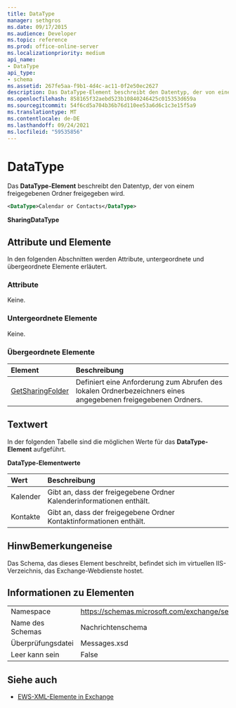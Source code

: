 ```yaml
---
title: DataType
manager: sethgros
ms.date: 09/17/2015
ms.audience: Developer
ms.topic: reference
ms.prod: office-online-server
ms.localizationpriority: medium
api_name:
- DataType
api_type:
- schema
ms.assetid: 267fe5aa-f9b1-4d4c-ac11-0f2e50ec2627
description: Das DataType-Element beschreibt den Datentyp, der von einem freigegebenen Ordner freigegeben wird.
ms.openlocfilehash: 858165f32aebd523b10840246425c015353d659a
ms.sourcegitcommit: 54f6cd5a704b36b76d110ee53a6d6c1c3e15f5a9
ms.translationtype: MT
ms.contentlocale: de-DE
ms.lasthandoff: 09/24/2021
ms.locfileid: "59535856"
---
```

# <a name="datatype"></a>DataType

Das **DataType-Element** beschreibt den Datentyp, der von einem freigegebenen Ordner freigegeben wird. 
  
```xml
<DataType>Calendar or Contacts</DataType>
```

**SharingDataType**

## <a name="attributes-and-elements"></a>Attribute und Elemente

In den folgenden Abschnitten werden Attribute, untergeordnete und übergeordnete Elemente erläutert.
  
### <a name="attributes"></a>Attribute

Keine.
  
### <a name="child-elements"></a>Untergeordnete Elemente

Keine.
  
### <a name="parent-elements"></a>Übergeordnete Elemente

|**Element**|**Beschreibung**|
|:-----|:-----|
|[GetSharingFolder](getsharingfolder.md) <br/> |Definiert eine Anforderung zum Abrufen des lokalen Ordnerbezeichners eines angegebenen freigegebenen Ordners.  <br/> |
   
## <a name="text-value"></a>Textwert

In der folgenden Tabelle sind die möglichen Werte für das **DataType-Element** aufgeführt. 
  
**DataType-Elementwerte**

|**Wert**|**Beschreibung**|
|:-----|:-----|
|Kalender  <br/> |Gibt an, dass der freigegebene Ordner Kalenderinformationen enthält.  <br/> |
|Kontakte  <br/> |Gibt an, dass der freigegebene Ordner Kontaktinformationen enthält.  <br/> |
   
## <a name="remarks"></a>HinwBemerkungeneise

Das Schema, das dieses Element beschreibt, befindet sich im virtuellen IIS-Verzeichnis, das Exchange-Webdienste hostet.
  
## <a name="element-information"></a>Informationen zu Elementen

|||
|:-----|:-----|
|Namespace  <br/> |https://schemas.microsoft.com/exchange/services/2006/messages  <br/> |
|Name des Schemas  <br/> |Nachrichtenschema  <br/> |
|Überprüfungsdatei  <br/> |Messages.xsd  <br/> |
|Leer kann sein  <br/> |False  <br/> |
   
## <a name="see-also"></a>Siehe auch

- [EWS-XML-Elemente in Exchange](ews-xml-elements-in-exchange.md)

